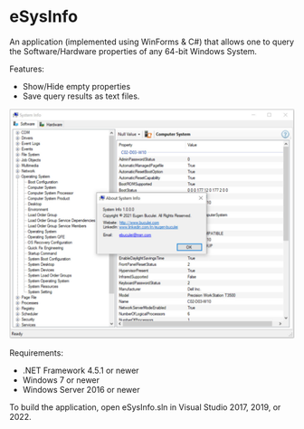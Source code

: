 # eSysInfo
An application (implemented using WinForms & C#) that allows one to query the Software/Hardware properties of any 64-bit Windows System.

Features:
-	Show/Hide empty properties
-	Save query results as text files.

![alt text](https://github.com/ebuculei/eSysInfo/blob/master/eSysInfo.jpg)

Requirements:
- .NET Framework 4.5.1 or newer
- Windows 7 or newer
- Windows Server 2016 or newer 

To build the application, open eSysInfo.sln in Visual Studio 2017, 2019, or 2022.

